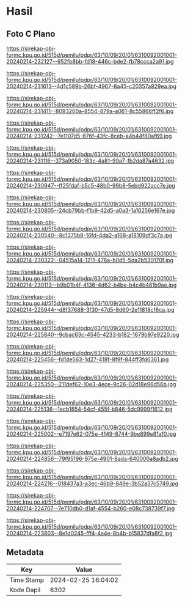 # Hasil

## Foto C Plano

https://sirekap-obj-formc.kpu.go.id/515d/pemilu/pdpr/63/10/09/20/01/6310092001001-20240214-232127--952fb8bb-fd18-446c-bde2-fb78ccca2a91.jpg

https://sirekap-obj-formc.kpu.go.id/515d/pemilu/pdpr/63/10/09/20/01/6310092001001-20240214-231613--4d1c589b-26bf-4967-8a45-c20357a829ea.jpg

https://sirekap-obj-formc.kpu.go.id/515d/pemilu/pdpr/63/10/09/20/01/6310092001001-20240214-231411--8093200a-8554-479a-a061-8c55866ff2f6.jpg

https://sirekap-obj-formc.kpu.go.id/515d/pemilu/pdpr/63/10/09/20/01/6310092001001-20240214-231242--7e1107d5-876f-43fc-8ceb-a4b44f80af69.jpg

https://sirekap-obj-formc.kpu.go.id/515d/pemilu/pdpr/63/10/09/20/01/6310092001001-20240214-231116--373a9050-183c-4a81-99a7-fb2da87a4632.jpg

https://sirekap-obj-formc.kpu.go.id/515d/pemilu/pdpr/63/10/09/20/01/6310092001001-20240214-230947--ff25fdaf-b5c5-48b0-99b8-5ebd922acc7e.jpg

https://sirekap-obj-formc.kpu.go.id/515d/pemilu/pdpr/63/10/09/20/01/6310092001001-20240214-230805--24cb79bb-f1b9-42d5-a0a3-1a16256e167e.jpg

https://sirekap-obj-formc.kpu.go.id/515d/pemilu/pdpr/63/10/09/20/01/6310092001001-20240214-230540--8c1375b8-16fd-4da2-a168-a18109df3c7a.jpg

https://sirekap-obj-formc.kpu.go.id/515d/pemilu/pdpr/63/10/09/20/01/6310092001001-20240214-230322--04515a14-1211-476a-b0d5-5da2b530170f.jpg

https://sirekap-obj-formc.kpu.go.id/515d/pemilu/pdpr/63/10/09/20/01/6310092001001-20240214-230113--b9b01b4f-4136-4d62-b4be-b4c4b481b9ae.jpg

https://sirekap-obj-formc.kpu.go.id/515d/pemilu/pdpr/63/10/09/20/01/6310092001001-20240214-225944--d8f37688-3f30-47d5-8d60-2e11818cf6ca.jpg

https://sirekap-obj-formc.kpu.go.id/515d/pemilu/pdpr/63/10/09/20/01/6310092001001-20240214-225840--9cbac63c-4545-4233-b182-1679b97e9220.jpg

https://sirekap-obj-formc.kpu.go.id/515d/pemilu/pdpr/63/10/09/20/01/6310092001001-20240214-225456--fd1de563-1d27-418f-8f9f-844ff3fd6361.jpg

https://sirekap-obj-formc.kpu.go.id/515d/pemilu/pdpr/63/10/09/20/01/6310092001001-20240214-225350--211def62-10e3-4ece-9c26-02d18e96d56b.jpg

https://sirekap-obj-formc.kpu.go.id/515d/pemilu/pdpr/63/10/09/20/01/6310092001001-20240214-225136--1ecb1854-54cf-455f-b846-5dc9999f1612.jpg

https://sirekap-obj-formc.kpu.go.id/515d/pemilu/pdpr/63/10/09/20/01/6310092001001-20240214-225002--e7197e62-075e-4149-8744-9be899e81a10.jpg

https://sirekap-obj-formc.kpu.go.id/515d/pemilu/pdpr/63/10/09/20/01/6310092001001-20240214-224856--79f95196-975e-4901-8ada-640000a8adb2.jpg

https://sirekap-obj-formc.kpu.go.id/515d/pemilu/pdpr/63/10/09/20/01/6310092001001-20240214-224216--018437a3-a3ec-46b9-849e-3b52a37c5749.jpg

https://sirekap-obj-formc.kpu.go.id/515d/pemilu/pdpr/63/10/09/20/01/6310092001001-20240214-224707--7e710db0-d1af-4554-b260-e08c738739f7.jpg

https://sirekap-obj-formc.kpu.go.id/515d/pemilu/pdpr/63/10/09/20/01/6310092001001-20240214-223803--8e1d0245-fff4-4a4e-8b4b-b15837dfa8f2.jpg


## Metadata

| Key        | Value               |
| ---------- | ------------------- |
| Time Stamp | 2024-02-25 16:04:02 |
| Kode Dapil | 6302                |



